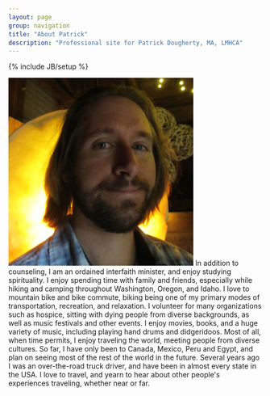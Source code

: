 ```yaml
---
layout: page
group: navigation
title: "About Patrick"
description: "Professional site for Patrick Dougherty, MA, LMHCA"
---
```

{% include JB/setup %}

<img src="/assets/img/Patrick_in_Nature_Installation.jpg" alt="picture of Pat" class="about-portrait img-responsive">
In addition to counseling, I am an ordained interfaith minister, and enjoy studying spirituality. I enjoy spending time with family and friends, especially while hiking and camping throughout Washington, Oregon, and Idaho. I love to mountain bike and bike commute, biking being one of my primary modes of transportation, recreation, and relaxation. I volunteer for many organizations such as hospice, sitting with dying people from diverse backgrounds, as well as music festivals and other events. I enjoy movies, books, and a huge variety of music, including playing hand drums and didgeridoos. Most of all, when time permits, I enjoy traveling the world, meeting people from diverse cultures. So far, I have only been to Canada, Mexico, Peru and Egypt, and plan on seeing most of the rest of the world in the future. Several years ago I was an over-the-road truck driver, and have been in almost every state in the USA. I love to travel, and yearn to hear about other people's experiences traveling, whether near or far.
